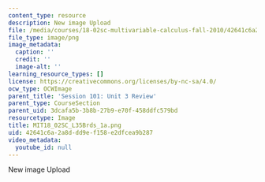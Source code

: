 ```yaml
---
content_type: resource
description: New image Upload
file: /media/courses/18-02sc-multivariable-calculus-fall-2010/42641c6a2a8ddd9ef158e2dfcea9b287_MIT18_02SC_L35Brds_1a.png
file_type: image/png
image_metadata:
  caption: ''
  credit: ''
  image-alt: ''
learning_resource_types: []
license: https://creativecommons.org/licenses/by-nc-sa/4.0/
ocw_type: OCWImage
parent_title: 'Session 101: Unit 3 Review'
parent_type: CourseSection
parent_uid: 3dcafa5b-3b8b-27b9-e70f-458ddfc579bd
resourcetype: Image
title: MIT18_02SC_L35Brds_1a.png
uid: 42641c6a-2a8d-dd9e-f158-e2dfcea9b287
video_metadata:
  youtube_id: null
---
```

New image Upload